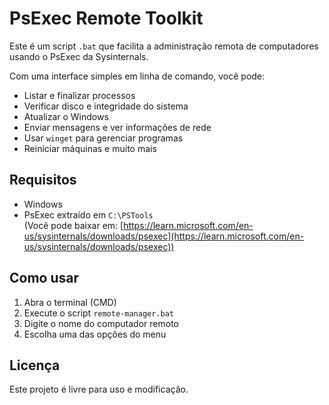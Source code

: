 # PsExec Remote Toolkit

Este é um script `.bat` que facilita a administração remota de computadores usando o PsExec da Sysinternals.

Com uma interface simples em linha de comando, você pode:

- Listar e finalizar processos
- Verificar disco e integridade do sistema
- Atualizar o Windows
- Enviar mensagens e ver informações de rede
- Usar `winget` para gerenciar programas
- Reiniciar máquinas e muito mais

## Requisitos

- Windows
- PsExec extraído em `C:\PSTools`  
  (Você pode baixar em: [https://learn.microsoft.com/en-us/sysinternals/downloads/psexec](https://learn.microsoft.com/en-us/sysinternals/downloads/psexec))

## Como usar

1. Abra o terminal (CMD)
2. Execute o script `remote-manager.bat`
3. Digite o nome do computador remoto
4. Escolha uma das opções do menu

## Licença

Este projeto é livre para uso e modificação.

